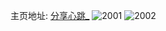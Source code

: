 主页地址: [分享心跳_](https://weibo.com/u/6313881628) 
![2001](https://wx4.sinaimg.cn/mw2000/006Tip2sly1gh2cpw20b4j30f00awq3a.jpg) 
![2002](https://wx4.sinaimg.cn/mw2000/006Tip2sly1gh22vzfi9ej30ku1121kx.jpg) 
